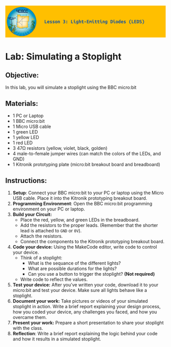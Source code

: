 ![header-lesson-03](assets/header-lesson-03.png)

# Lab: Simulating a Stoplight

## Objective:

In this lab, you will simulate a stoplight using the BBC micro:bit

## Materials:

- 1 PC or Laptop
- 1 BBC micro:bit
- 1 Micro USB cable
- 1 green LED
- 1 yellow LED
- 1 red LED
- 3 47Ω resistors (yellow, violet, black, golden)
- 4 male-to-female jumper wires (can match the colors of the LEDs, and GND)
- 1 Kitronik prototyping plate (micro:bit breakout board and breadboard)

## Instructions:

1. **Setup**: Connect your BBC micro:bit to your PC or laptop using the Micro USB cable. Place it into the Kitronik prototyping breakout board.
2. **Programming Environment**: Open the BBC micro:bit programming environment on your PC or laptop.
3. **Build your Circuit:**
   - Place the red, yellow, and green LEDs in the breadboard.
   - Add the resistors to the proper leads. (Remember that the shorter lead is attached to `GND` or `0V`).
   - Attach the resistors.
   - Connect the components to the Kitronik prototyping breakout board.
4. **Code your device:** Using the MakeCode editor, write code to control your device.
   - Think of a stoplight:
     - What is the sequance of the different lights?
     - What are possible durations for the lights?
     - Can you use a button to trigger the stoplight? **(Not required)**
   - Write code to reflect the values.
5. **Test your device:** After you’ve written your code, download it to your micro:bit and test your device. Make sure all lights behave like a stoplight.
6. **Document your work:** Take pictures or videos of your simulated stoplight in action. Write a brief report explaining your design process, how you coded your device, any challenges you faced, and how you overcame them.
7. **Present your work:** Prepare a short presentation to share your stoplight with the class.
8. **Reflection**: Write a brief report explaining the logic behind your code and how it results in a simulated stoplight.